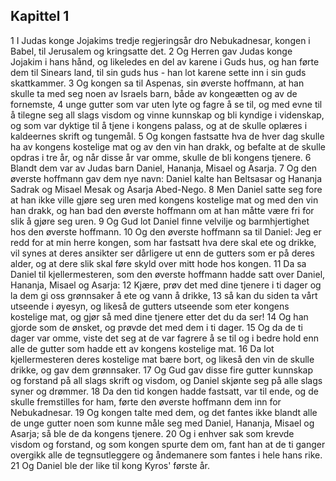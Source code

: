## Kapittel 1

1 I Judas konge Jojakims tredje regjeringsår dro Nebukadnesar, kongen i Babel, til Jerusalem og kringsatte det.
2 Og Herren gav Judas konge Jojakim i hans hånd, og likeledes en del av karene i Guds hus, og han førte dem til Sinears land, til sin guds hus - han lot karene sette inn i sin guds skattkammer.
3 Og kongen sa til Aspenas, sin øverste hoffmann, at han skulle ta med seg noen av Israels barn, både av kongeætten og av de fornemste,
4 unge gutter som var uten lyte og fagre å se til, og med evne til å tilegne seg all slags visdom og vinne kunnskap og bli kyndige i videnskap, og som var dyktige til å tjene i kongens palass, og at de skulle oplæres i kaldeernes skrift og tungemål.
5 Og kongen fastsatte hva de hver dag skulle ha av kongens kostelige mat og av den vin han drakk, og befalte at de skulle opdras i tre år, og når disse år var omme, skulle de bli kongens tjenere.
6 Blandt dem var av Judas barn Daniel, Hananja, Misael og Asarja.
7 Og den øverste hoffmann gav dem nye navn: Daniel kalte han Beltsasar og Hananja Sadrak og Misael Mesak og Asarja Abed-Nego.
8 Men Daniel satte seg fore at han ikke ville gjøre seg uren med kongens kostelige mat og med den vin han drakk, og han bad den øverste hoffmann om at han måtte være fri for slik å gjøre seg uren.
9 Og Gud lot Daniel finne velvilje og barmhjertighet hos den øverste hoffmann.
10 Og den øverste hoffmann sa til Daniel: Jeg er redd for at min herre kongen, som har fastsatt hva dere skal ete og drikke, vil synes at deres ansikter ser dårligere ut enn de gutters som er på deres alder, og at dere slik skal føre skyld over mitt hode hos kongen.
11 Da sa Daniel til kjellermesteren, som den øverste hoffmann hadde satt over Daniel, Hananja, Misael og Asarja:
12 Kjære, prøv det med dine tjenere i ti dager og la dem gi oss grønnsaker å ete og vann å drikke,
13 så kan du siden ta vårt utseende i øyesyn, og likeså de gutters utseende som eter kongens kostelige mat, og gjør så med dine tjenere etter det du da ser!
14 Og han gjorde som de ønsket, og prøvde det med dem i ti dager.
15 Og da de ti dager var omme, viste det seg at de var fagrere å se til og i bedre hold enn alle de gutter som hadde ett av kongens kostelige mat.
16 Da lot kjellermesteren deres kostelige mat bære bort, og likeså den vin de skulle drikke, og gav dem grønnsaker.
17 Og Gud gav disse fire gutter kunnskap og forstand på all slags skrift og visdom, og Daniel skjønte seg på alle slags syner og drømmer.
18 Da den tid kongen hadde fastsatt, var til ende, og de skulle fremstilles for ham, førte den øverste hoffmann dem inn for Nebukadnesar.
19 Og kongen talte med dem, og det fantes ikke blandt alle de unge gutter noen som kunne måle seg med Daniel, Hananja, Misael og Asarja; så ble de da kongens tjenere.
20 Og i enhver sak som krevde visdom og forstand, og som kongen spurte dem om, fant han at de ti ganger overgikk alle de tegnsutleggere og åndemanere som fantes i hele hans rike.
21 Og Daniel ble der like til kong Kyros' første år.

